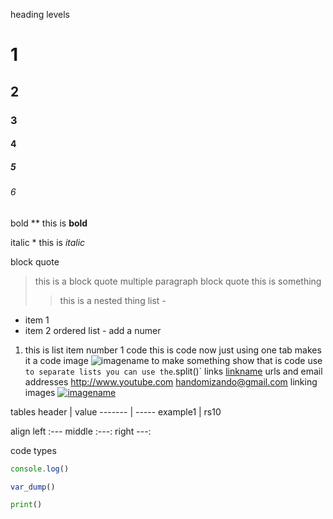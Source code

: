 heading levels 

# 1 

## 2

### 3

#### 4 

##### 5

###### 6

bold **
this is **bold**

italic *
this is *italic*

block quote 
> this is a block quote 
multiple paragraph block quote 
>this is something
> 
>> this is a nested thing
list - 
- item 1 
- item 2 
ordered list - add a numer 
1. this is list item number 1
code 
     this is code now 
     just using one tab makes it a code 
image 
![imagename](imagepath)
to make something show that is code use `
to separate lists you can use the `.split()`
links 
[linkname](linkpath)
urls and email addresses 
<http://www.youtube.com>
<handomizando@gmail.com>
linking images 
[![imagename](imagepath)](linkpath)

tables 
header   | value 
-------  | -----
example1 | rs10

align
left :---
middle :---:
right ---:


code types 
```javascript
console.log()
```
```php
var_dump()
```
```python
print()
```
